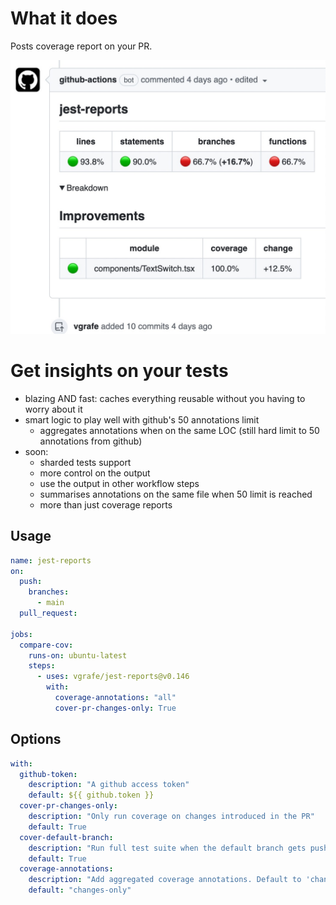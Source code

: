 # What it does

Posts coverage report on your PR.

![](docs/screenshot0.jpeg)

# Get insights on your tests

- blazing AND fast: caches everything reusable without you having to worry about it
- smart logic to play well with github's 50 annotations limit
  - aggregates annotations when on the same LOC (still hard limit to 50 annotations from github)
- soon:
  - sharded tests support
  - more control on the output
  - use the output in other workflow steps
  - summarises annotations on the same file when 50 limit is reached
  - more than just coverage reports

## Usage

```yml
name: jest-reports
on:
  push:
    branches:
      - main
  pull_request:

jobs:
  compare-cov:
    runs-on: ubuntu-latest
    steps:
      - uses: vgrafe/jest-reports@v0.146
        with:
          coverage-annotations: "all"
          cover-pr-changes-only: True
```

## Options

```yml
with:
  github-token:
    description: "A github access token"
    default: ${{ github.token }}
  cover-pr-changes-only:
    description: "Only run coverage on changes introduced in the PR"
    default: True
  cover-default-branch:
    description: "Run full test suite when the default branch gets pushed. Will add a comment to the commit."
    default: True
  coverage-annotations:
    description: "Add aggregated coverage annotations. Default to 'changes-only'. Other values are 'none' and 'all'"
    default: "changes-only"
```
